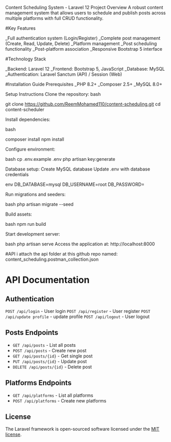 Content Scheduling System - Laravel 12
Project Overview
A robust content management system that allows users to schedule and publish posts across multiple platforms with full CRUD functionality.

#Key Features

_Full authentication system (Login/Register)
_Complete post management (Create, Read, Update, Delete)
_Platform management
_Post scheduling functionality
_Post-platform association
_Responsive Bootstrap 5 interface

#Technology Stack

_Backend: Laravel 12
_Frontend: Bootstrap 5, JavaScript
_Database: MySQL
_Authentication: Laravel Sanctum (API) / Session (Web)


#Installation Guide Prerequisites
_PHP 8.2+
_Composer 2.5+
_MySQL 8.0+


Setup Instructions
Clone the repository:
bash

git clone https://github.com/ReemMohamed110/content-scheduling.git
cd content-scheduler

Install dependencies:

bash

composer install
npm install

Configure environment:

bash
cp .env.example .env
php artisan key:generate

Database setup:
Create MySQL database
Update .env with database credentials

env
DB_DATABASE=mysql
DB_USERNAME=root
DB_PASSWORD=

Run migrations and seeders:

bash
php artisan migrate --seed

Build assets:

bash
npm run build

Start development server:

bash
php artisan serve
Access the application at: http://localhost:8000

#API 
i attach the api folder at this github repo named:
content_scheduling.postman_collection.json
# API Documentation

## Authentication
`POST /api/login` - User login
`POST /api/register` - User register
`POST /api/update profile` - update profile
`POST /api/logout` - User logout


## Posts Endpoints
- `GET /api/posts` - List all posts
- `POST /api/posts` - Create new post
- `GET /api/posts/{id}` - Get single post
- `PUT /api/posts/{id}` - Update post
- `DELETE /api/posts/{id}` - Delete post

## Platforms Endpoints
- `GET /api/platforms` - List all platforms
- `POST /api/platforms` - Create new platforms

## License

The Laravel framework is open-sourced software licensed under the [MIT license](https://opensource.org/licenses/MIT).
